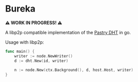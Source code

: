 # Bureka

**:warning: WORK IN PROGRESS! :warning:**

A libp2p compatible implementation of the [Pastry DHT](http://rowstron.azurewebsites.net/PAST/pastry.pdf) in go.

Usage with libp2p:

```go
func main() {
    writer := node.NewWriter()
    d := dht.New(id, writer)
    
    n := node.New(ctx.Background(), d, host.Host, writer)
}
```
